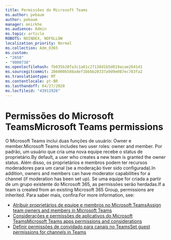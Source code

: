 ```yaml
---
title: Permissões do Microsoft Teams
ms.author: pebaum
author: pebaum
manager: mnirkhe
ms.audience: Admin
ms.topic: article
ROBOTS: NOINDEX, NOFOLLOW
localization_priority: Normal
ms.collection: Adm_O365
ms.custom:
- "2658"
- "9000730"
ms.openlocfilehash: fb035b28fa3c1a61c27138d1b5d819acae264141
ms.sourcegitcommit: 286000b588adef1bbbb28337a9d9e087ec783fa2
ms.translationtype: MT
ms.contentlocale: pt-BR
ms.lasthandoff: 04/27/2020
ms.locfileid: "43911926"
---
```

# <a name="microsoft-teams-permissions"></a><span data-ttu-id="f46d0-102">Permissões do Microsoft Teams</span><span class="sxs-lookup"><span data-stu-id="f46d0-102">Microsoft Teams permissions</span></span>

<span data-ttu-id="f46d0-103">O Microsoft Teams inclui duas funções de usuário: Owner e member.</span><span class="sxs-lookup"><span data-stu-id="f46d0-103">Microsoft Teams includes two user roles: owner and member.</span></span> <span data-ttu-id="f46d0-104">Por padrão, um usuário que cria uma nova equipe recebe o status de proprietário.</span><span class="sxs-lookup"><span data-stu-id="f46d0-104">By default, a user who creates a new team is granted the owner status.</span></span> <span data-ttu-id="f46d0-105">Além disso, os proprietários e membros podem ter recursos moderadores para um canal (se a moderação tiver sido configurada).</span><span class="sxs-lookup"><span data-stu-id="f46d0-105">In addition, owners and members can have moderator capabilities for a channel (if moderation has been set up).</span></span> <span data-ttu-id="f46d0-106">Se uma equipe for criada a partir de um grupo existente do Microsoft 365, as permissões serão herdadas.</span><span class="sxs-lookup"><span data-stu-id="f46d0-106">If a team is created from an existing Microsoft 365 Group, permissions are inherited.</span></span> <span data-ttu-id="f46d0-107">Para saber mais, confira:</span><span class="sxs-lookup"><span data-stu-id="f46d0-107">For more information, see:</span></span>

- [<span data-ttu-id="f46d0-108">Atribuir proprietários de equipe e membros no Microsoft Teams</span><span class="sxs-lookup"><span data-stu-id="f46d0-108">Assign team owners and members in Microsoft Teams</span></span>](https://docs.microsoft.com/microsoftteams/assign-roles-permissions)
- [<span data-ttu-id="f46d0-109">Considerações e permissões de aplicativos do Microsoft Teams</span><span class="sxs-lookup"><span data-stu-id="f46d0-109">Microsoft Teams apps permissions and considerations</span></span>](https://docs.microsoft.com/microsoftteams/app-permissions)
- [<span data-ttu-id="f46d0-110">Definir permissões de convidado para canais no Teams</span><span class="sxs-lookup"><span data-stu-id="f46d0-110">Set guest permissions for channels in Teams</span></span>](https://support.office.com/article/4756c468-2746-4bfd-a582-736d55fcc169)
